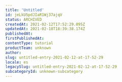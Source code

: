 ```yaml
---
title: 'Untitled'
id: jeLkU5pdJIaR1Wj37ajqV
status: ARCHIVED
createdAt: 2021-02-12T17:52:29.095Z
updatedAt: 2021-02-18T18:39:38.174Z
publishedAt: 
firstPublishedAt: 
contentType: tutorial
productTeam: unknown
author: 
slug: untitled-entry-2021-02-12-at-17-52-29
locale: es
legacySlug: untitled-entry-2021-02-12-at-17-52-29
subcategoryId: unknown-subcategory
---
```




